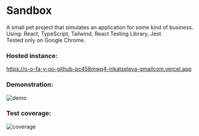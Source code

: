 # Sandbox

A small pet project that simulates an application for some kind of business.  
Using: React, TypeScript, Tailwind, React Testing Library, Jest.  
Tested only on Google Chrome.

### Hosted instance:
https://o-o-fa-y-oo-github-pc458mwq4-nikatseleva-gmailcom.vercel.app

### Demonstration:
![demo](https://github.com/oOFaYOo/sandbox/blob/main/public/demo.gif)

### Test coverage:
![coverage](https://github.com/oOFaYOo/sandbox/blob/main/public/coverage.jpg)
